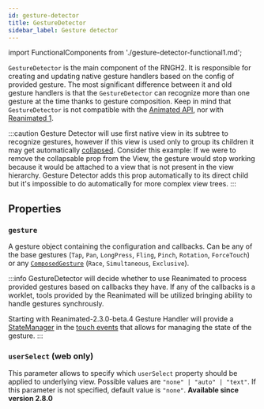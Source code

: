 ```yaml
---
id: gesture-detector
title: GestureDetector
sidebar_label: Gesture detector
---
```


import FunctionalComponents from './gesture-detector-functional1.md';

`GestureDetector` is the main component of the RNGH2. It is responsible for creating and updating native gesture handlers based on the config of provided gesture. The most significant difference between it and old gesture handlers is that the `GestureDetector` can recognize more than one gesture at the time thanks to gesture composition. Keep in mind that `GestureDetector` is not compatible with the [Animated API](https://reactnative.dev/docs/animated), nor with [Reanimated 1](https://docs.swmansion.com/react-native-reanimated/docs/1.x.x/).

:::caution
Gesture Detector will use first native view in its subtree to recognize gestures, however if this view is used only to group its children it may get automatically [collapsed](https://reactnative.dev/docs/view#collapsable-android). Consider this example:
<FunctionalComponents />
If we were to remove the collapsable prop from the View, the gesture would stop working because it would be attached to a view that is not present in the view hierarchy. Gesture Detector adds this prop automatically to its direct child but it's impossible to do automatically for more complex view trees.
:::

## Properties

### `gesture`

A gesture object containing the configuration and callbacks. Can be any of the base gestures (`Tap`, `Pan`, `LongPress`, `Fling`, `Pinch`, `Rotation`, `ForceTouch`) or any [`ComposedGesture`](./composed-gestures.md) (`Race`, `Simultaneous`, `Exclusive`).

:::info
GestureDetector will decide whether to use Reanimated to process provided gestures based on callbacks they have. If any of the callbacks is a worklet, tools provided by the Reanimated will be utilized bringing ability to handle gestures synchrously.

Starting with Reanimated-2.3.0-beta.4 Gesture Handler will provide a [StateManager](./state-manager.md) in the [touch events](./touch-events.md) that allows for managing the state of the gesture.
:::

### `userSelect` (**web only**)

This parameter allows to specify which `userSelect` property should be applied to underlying view. Possible values are `"none" | "auto" | "text"`. If this parameter is not specified, default value is `"none"`. **Available since version 2.8.0**
